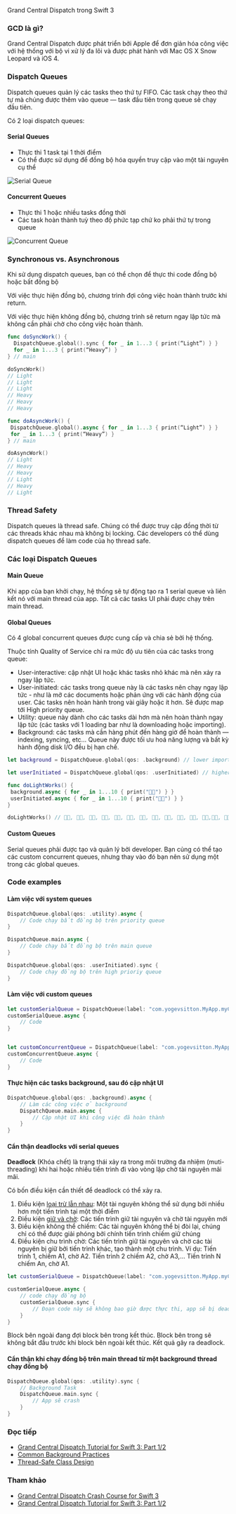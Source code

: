 Grand Central Dispatch trong Swift 3

### GCD là gì?

Grand Central Dispatch được phát triển bởi Apple để đơn giản hóa công việc với hệ thống với bộ vi xử lý đa lõi và được phát hành với Mac OS X Snow Leopard và iOS 4.

### Dispatch Queues

Dispatch queues quản lý các tasks theo thứ tự FIFO. Các task chạy theo thứ tự mà chúng được thêm vào queue — task đầu tiên trong queue sẽ chạy đầu tiên.

Có 2 loại dispatch queues:

#### Serial Queues

- Thực thi 1 task tại 1 thời điểm
- Có thể được sử dụng để đồng bộ hóa quyền truy cập vào một tài nguyên cụ thể

![Serial Queue](https://koenig-media.raywenderlich.com/uploads/2014/09/Serial-Queue-Swift.png)

#### Concurrent Queues

- Thực thi 1 hoặc nhiều tasks đồng thời
- Các task hoàn thành tuỳ theo độ phức tạp chứ ko phải thứ tự trong queue

![Concurrent Queue](https://koenig-media.raywenderlich.com/uploads/2014/09/Concurrent-Queue-Swift.png)

### Synchronous vs. Asynchronous

Khi sử dụng dispatch queues, bạn có thể chọn để thực thi code đồng bộ hoặc bất đồng bộ

Với việc thực hiện đồng bộ, chương trình đợi công việc hoàn thành trước khi return.

Với việc thực hiện không đồng bộ, chương trình sẽ return ngay lập tức mà không cần phải chờ cho công việc hoàn thành.

```swift
func doSyncWork() {
  DispatchQueue.global().sync { for _ in 1...3 { print(“Light”) } }
  for _ in 1...3 { print(“Heavy”) }
} // main

doSyncWork()
// Light
// Light
// Light
// Heavy
// Heavy
// Heavy
```

```swift
func doAsyncWork() {
 DispatchQueue.global().async { for _ in 1...3 { print(“Light”) } }
 for _ in 1...3 { print(“Heavy”) } 
} // main

doAsyncWork()
// Light
// Heavy
// Heavy
// Light
// Heavy
// Light
```



### Thread Safety

Dispatch queues là thread safe. Chúng có thể được truy cập đồng thời từ các threads khác nhau mà không bị locking. Các developers có thể dùng dispatch queues để làm code của họ thread safe.

### Các loại Dispatch Queues

#### Main Queue

Khi app của bạn khởi chạy, hệ thống sẽ tự động tạo ra 1 serial queue và liên kết nó với main thread của app.  Tất cả các tasks UI phải được chạy trên main thread.

#### Global Queues

Có 4 global concurrent queues được cung cấp và chia sẻ bởi hệ thống.

Thuộc tính Quality of Service chỉ ra mức độ ưu tiên của các tasks trong queue:

- User-interactive: cập nhật UI hoặc khác tasks nhỏ khác mà nên xảy ra ngay lập tức.
- User-initiated: các tasks trong queue này là các tasks nên chạy ngay lập tức - như là mở các documents hoặc phản ứng với các hành động của user. Các tasks nên hoàn hành trong vài giây hoặc ít hơn. Sẽ được map tới High priority queue.
- Utility: queue này dành cho các tasks dài hơn mà nên hoàn thành ngay lập tức (các tasks với 1 loading bar như là downloading hoặc importing).
- Background: các tasks mà cần hàng phút đến hàng giờ để hoàn thành — indexing, syncing, etc… Queue này được tối ưu hoá năng lượng và bất kỳ hành động disk I/O đều bị hạn chế.

```swift
let background = DispatchQueue.global(qos: .background) // lower importance

let userInitiated = DispatchQueue.global(qos: .userInitiated) // higher importance

func doLightWorks() {
 background.async { for _ in 1...10 { print("👷🏻") } }
 userInitiated.async { for _ in 1...10 { print("👷🏾") } } 
}

doLightWorks() // 👷🏾, 👷🏻, 👷🏾, 👷🏻, 👷🏾, 👷🏾, 👷🏻, 👷🏾, 👷🏾, 👷🏾, 👷🏻, 👷🏾,👷🏾, 👷🏾, 👷🏻, 👷🏻, 👷🏻, 👷🏻, 👷🏻, 👷🏻
```



#### Custom Queues

Serial queues phải được tạo và quản lý bởi developer. Bạn củng có thể tạo các custom concurrent queues, nhưng thay vào đó bạn nên sử dụng một trong các global queues. 

### Code examples

#### Làm việc với system queues

```swift
DispatchQueue.global(qos: .utility).async {
    // Code chạy bất đồng bộ trên priority queue
}

DispatchQueue.main.async {
    // Code chạy bất đồng bộ trên main queue
}

DispatchQueue.global(qos: .userInitiated).sync {
    // Code chạy đồng bộ trên high prioriy queue
}
```

#### Làm việc với custom queues

```swift
let customSerialQueue = DispatchQueue(label: "com.yogevsitton.MyApp.myCustomSerialQueue")
customSerialQueue.async {
    // Code
}


let customConcurrentQueue = DispatchQueue(label: "com.yogevsitton.MyApp.myCustomConcurrentQueue", attributes: .concurrent)
customConcurrentQueue.async {
    // Code
}
```

#### Thực hiện các tasks background, sau đó cập nhật UI

```swift
DispatchQueue.global(qos: .background).async {
    // Làm các công việc ở background
    DispatchQueue.main.async {
        // Cập nhật UI khi công việc đã hoàn thành
    }
}
```

#### Cẩn thận deadlocks với serial queues

**Deadlock** (Khóa chết) là trạng thái xảy ra trong môi trường đa nhiệm (muti-threading) khi hai hoặc nhiều tiến trình đi vào vòng lặp chờ tài nguyên mãi mãi.

Có bốn điều kiện cần thiết để deadlock có thể xảy ra.

1. Điều kiện [loại trừ lẫn nhau](https://vi.wikipedia.org/w/index.php?title=Lo%E1%BA%A1i_tr%E1%BB%AB_l%E1%BA%ABn_nhau&action=edit&redlink=1): Một tài nguyên không thể sử dụng bởi nhiều hơn một tiến trình tại một thời điểm
2. Điều kiện [giữ và chờ](https://vi.wikipedia.org/w/index.php?title=Gi%E1%BB%AF_v%C3%A0_ch%E1%BB%9D&action=edit&redlink=1): Các tiến trình giữ tài nguyên và chờ tài nguyên mới
3. Điều kiện không thể chiếm: Các tài nguyên không thể bị đòi lại, chúng chỉ có thể được giải phóng bởi chính tiến trình chiếm giữ chúng
4. Điều kiện chu trình chờ: Các tiến trình giữ tài nguyên và chờ các tài nguyên bị giữ bởi tiến trình khác, tạo thành một chu trình. Ví dụ: Tiến trình 1, chiếm A1, chờ A2. Tiến trình 2 chiếm A2, chờ A3,... Tiến trình N chiếm An, chờ A1.

```swift
let customSerialQueue = DispatchQueue(label: "com.yogevsitton.MyApp.myCustomSerialQueue")

customSerialQueue.async {
    // code chạy đồng bộ
    customSerialQueue.sync {
        // Đoạn code này sẽ không bao giờ được thực thi, app sẽ bị deadlock
    }
}
```

Block bên ngoài đang đợi block bên trong kết thúc. Block bên trong sẽ không bắt đầu trước khi block bên ngoài kết thúc. Kết quả gây ra deadlock.

#### Cẩn thận khi chạy đồng bộ trên main thread từ một background thread chạy đồng bộ

```swift
DispatchQueue.global(qos: .utility).sync {
    // Background Task
    DispatchQueue.main.sync {
        // App sẽ crash
    }
}
```

### Đọc tiếp

- [Grand Central Dispatch Tutorial for Swift 3: Part 1/2](https://www.raywenderlich.com/148513/grand-central-dispatch-tutorial-swift-3-part-1)
- [Common Background Practices](https://www.objc.io/issues/2-concurrency/common-background-practices/)
- [Thread-Safe Class Design](https://www.objc.io/issues/2-concurrency/thread-safe-class-design/#practical-thread-safe-design)

### Tham khảo

- [Grand Central Dispatch Crash Course for Swift 3](https://medium.com/modernnerd-code/grand-central-dispatch-crash-course-for-swift-3-8bf2652c1cb8)
- [Grand Central Dispatch Tutorial for Swift 3: Part 1/2](https://www.raywenderlich.com/148513/grand-central-dispatch-tutorial-swift-3-part-1)



